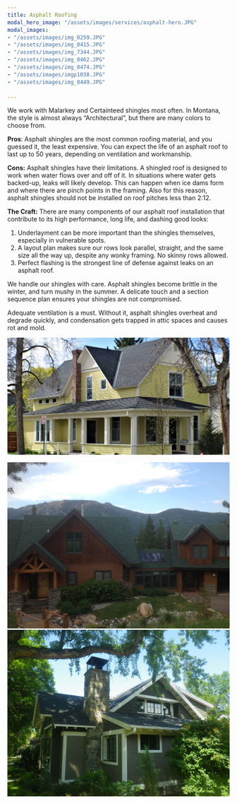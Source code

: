 ```yaml
---
title: Asphalt Roofing
modal_hero_image: "/assets/images/services/asphalt-hero.JPG"
modal_images:
- "/assets/images/img_0259.JPG"
- "/assets/images/img_0415.JPG"
- "/assets/images/img_7344.JPG"
- "/assets/images/img_0462.JPG"
- "/assets/images/img_0474.JPG"
- "/assets/images/imgp1038.JPG"
- "/assets/images/img_0449.JPG"

---
```

We work with Malarkey and Certainteed shingles most often.  In Montana, the style is almost always “Architectural”, but there are many colors to choose from.

**Pros**: Asphalt shingles are the most common roofing material, and you guessed it, the least expensive.  You can expect the life of an asphalt roof to last up to 50 years, depending on ventilation and workmanship.

**Cons:** Asphalt shingles have their limitations.  A shingled roof is designed to work when water flows over and off of it.  In situations where water gets backed-up, leaks will likely develop.  This can happen when ice dams form and where there are pinch points in the framing.  Also for this reason, asphalt shingles should not be installed on roof pitches less than 2:12.

**The Craft:** There are many components of our asphalt roof installation that contribute to its high performance, long life, and dashing good looks:

1. Underlayment can be more important than the shingles themselves, especially in vulnerable spots.
2. A layout plan makes sure our rows look parallel, straight, and the same size all the way up, despite any wonky framing.  No skinny rows allowed.
3. Perfect flashing is the strongest line of defense against leaks on an asphalt roof.

We handle our shingles with care.  Asphalt shingles become brittle in the winter, and turn mushy in the summer.  A delicate touch and a section sequence plan ensures your shingles are not compromised.

Adequate ventilation is a must.  Without it, asphalt shingles overheat and degrade quickly, and condensation gets trapped in attic spaces and causes rot and mold.

![](/assets/images/heros/home-hero2.jpg)

![](/assets/images/img_0572.JPG)![](/assets/images/imgp2104.JPG)
